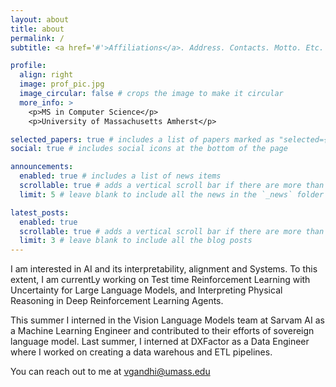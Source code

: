 ```yaml
---
layout: about
title: about
permalink: /
subtitle: <a href='#'>Affiliations</a>. Address. Contacts. Motto. Etc.

profile:
  align: right
  image: prof_pic.jpg
  image_circular: false # crops the image to make it circular
  more_info: >
    <p>MS in Computer Science</p>
    <p>University of Massachusetts Amherst</p>

selected_papers: true # includes a list of papers marked as "selected={true}"
social: true # includes social icons at the bottom of the page

announcements:
  enabled: true # includes a list of news items
  scrollable: true # adds a vertical scroll bar if there are more than 3 news items
  limit: 5 # leave blank to include all the news in the `_news` folder

latest_posts:
  enabled: true
  scrollable: true # adds a vertical scroll bar if there are more than 3 new posts items
  limit: 3 # leave blank to include all the blog posts
---
```


I am interested in AI and its interpretability, alignment and Systems. To this extent, I am currentLy working on Test time Reinforcement Learning with Uncertainty for Large Language Models, and Interpreting Physical Reasoning in Deep Reinforcement Learning Agents.

This summer I interned in the Vision Language Models team at Sarvam AI as a Machine Learning Engineer and contributed to their efforts of sovereign language model. Last summer, I interned at DXFactor as a Data Engineer where I worked on creating a data warehous and ETL pipelines.

You can reach out to me at [vgandhi@umass.edu](vgandhi@umass.edu)
